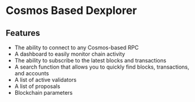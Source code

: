 # Cosmos Based Dexplorer

## Features

- The ability to connect to any Cosmos-based RPC
- A dashboard to easily monitor chain activity
- The ability to subscribe to the latest blocks and transactions
- A search function that allows you to quickly find blocks, transactions, and accounts
- A list of active validators
- A list of proposals
- Blockchain parameters